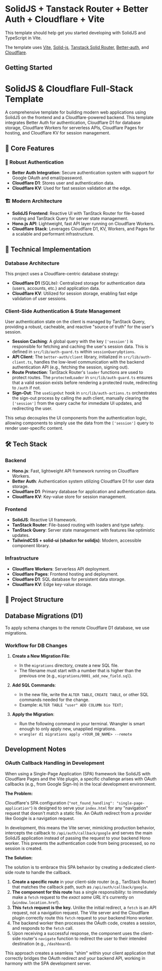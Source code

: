 # SolidJS + Tanstack Router + Better Auth + Cloudflare + Vite

This template should help get you started developing with SolidJS and TypeScript in Vite.

The template uses [Vite](https://vitejs.dev/), [Solid-js](https://www.solidjs.com/), [Tanstack Solid Router](https://tanstack.com/router/v1/docs/adapters/solid-router), [Better-auth](https://better-auth.dev/), and [Cloudflare](https://www.cloudflare.com/).

## Getting Started

# SolidJS & Cloudflare Full-Stack Template

A comprehensive template for building modern web applications using SolidJS on the frontend and a Cloudflare-powered backend. This template integrates Better Auth for authentication, Cloudflare D1 for database storage, Cloudflare Workers for serverless APIs, Cloudflare Pages for hosting, and Cloudflare KV for session management.

## 🌟 Core Features

### 🔐 **Robust Authentication**
- **Better Auth Integration**: Secure authentication system with support for Google OAuth and email/password.
- **Cloudflare D1**: Stores user and authentication data.
- **Cloudflare KV**: Used for fast session validation at the edge.

### 🏗️ **Modern Architecture**
- **SolidJS Frontend**: Reactive UI with TanStack Router for file-based routing and TanStack Query for server state management.
- **Hono.js API**: Lightweight, fast API layer running on Cloudflare Workers.
- **Cloudflare Stack**: Leverages Cloudflare D1, KV, Workers, and Pages for a scalable and performant infrastructure.

## 🚀 Technical Implementation

### **Database Architecture**
This project uses a Cloudflare-centric database strategy:

- **Cloudflare D1** (SQLite): Centralized storage for authentication data (users, accounts, etc.) and application data.
- **Cloudflare KV**: Utilized for session storage, enabling fast edge validation of user sessions.

### Client-Side Authentication & State Management

User authentication state on the client is managed by TanStack Query, providing a robust, cacheable, and reactive "source of truth" for the user's session.

-   **Session Caching**: A global query with the key `['session']` is responsible for fetching and caching the user's session data. This is defined in `src/lib/auth-guard.ts` within `sessionQueryOptions`.
-   **API Client**: The `better-auth/client` library, initialized in `src/lib/auth-client.ts`, handles the low-level communication with the backend authentication API (e.g., fetching the session, signing out).
-   **Route Protection**: TanStack Router's `loader` functions are used to protect routes. The `protectedLoader` in `src/lib/auth-guard.ts` ensures that a valid session exists before rendering a protected route, redirecting to `/auth` if not.
-   **Sign-Out**: The `useSignOut` hook in `src/lib/auth-actions.ts` orchestrates the sign-out process by calling the auth client, manually clearing the `['session']` from the query cache for immediate UI updates, and redirecting the user.

This setup decouples the UI components from the authentication logic, allowing components to simply use the data from the `['session']` query to render user-specific content.

## 🛠 Tech Stack

### **Backend**
- **Hono.js**: Fast, lightweight API framework running on Cloudflare Workers.
- **Better Auth**: Authentication system utilizing Cloudflare D1 for user data storage.
- **Cloudflare D1**: Primary database for application and authentication data.
- **Cloudflare KV**: Key-value store for session management.

### **Frontend**
- **SolidJS**: Reactive UI framework.
- **TanStack Router**: File-based routing with loaders and type safety.
- **TanStack Query**: Server state management with features like optimistic updates.
- **TailwindCSS + solid-ui (shadcn for solidjs)**: Modern, accessible component library.

### **Infrastructure**
- **Cloudflare Workers**: Serverless API deployment.
- **Cloudflare Pages**: Frontend hosting and deployment.
- **Cloudflare D1**: SQL database for persistent data storage.
- **Cloudflare KV**: Edge key-value storage.

## 📁 Project Structure

## Database Migrations (D1)

To apply schema changes to the remote Cloudflare D1 database, we use migrations.

### Workflow for DB Changes

1.  **Create a New Migration File**:
    -   In the `migrations` directory, create a new SQL file.
    -   The filename must start with a number that is higher than the previous one (e.g., `migrations/0001_add_new_field.sql`).

2.  **Add SQL Commands**:
    -   In the new file, write the `ALTER TABLE`, `CREATE TABLE`, or other SQL commands needed for the change.
    -   Example: `ALTER TABLE "user" ADD COLUMN bio TEXT;`

3.  **Apply the Migration**:
    -   Run the following command in your terminal. Wrangler is smart enough to only apply new, unapplied migrations.
    -   `wrangler d1 migrations apply <YOUR_DB_NAME> --remote`

## Development Notes

### OAuth Callback Handling in Development

When using a Single-Page Application (SPA) framework like SolidJS with Cloudflare Pages and the Vite plugin, a specific challenge arises with OAuth callbacks (e.g., from Google Sign-In) in the local development environment.

**The Problem:**

Cloudflare's SPA configuration (`"not_found_handling": "single-page-application"`) is designed to serve your `index.html` for any "navigation" request that doesn't match a static file. An OAuth redirect from a provider like Google is a navigation request.

In development, this means the Vite server, mimicking production behavior, intercepts the callback to `/api/auth/callback/google` and serves the main SolidJS application instead of passing the request to your backend Hono worker. This prevents the authentication code from being processed, so no session is created.

**The Solution:**

The solution is to embrace this SPA behavior by creating a dedicated client-side route to handle the callback.

1.  **Create a specific route** in your client-side router (e.g., TanStack Router) that matches the callback path, such as `/api/auth/callback/google`.
2.  **The component for this route** has a single responsibility: to immediately make a `fetch` request to the *exact same URL* it's currently on (`window.location.href`).
3.  **This `fetch` request is the key.** Unlike the initial redirect, a `fetch` is an API request, not a navigation request. The Vite server and the Cloudflare plugin correctly route this `fetch` request to your backend Hono worker.
4.  The backend worker then processes the OAuth code, creates a session, and responds to the `fetch` call.
5.  Upon receiving a successful response, the component uses the client-side router's `navigate` function to redirect the user to their intended destination (e.g., `/dashboard`).

This approach creates a seamless "shim" within your client application that correctly bridges the OAuth redirect and your backend API, working in harmony with the SPA development server.
